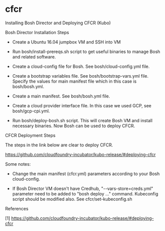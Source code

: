 # cfcr
Installing Bosh Director and Deploying CFCR (Kubo)

Bosh Director Installation Steps

- Create a Ubuntu 16.04 jumpbox VM and SSH into VM

- Run bosh/install-prereqs.sh script to get useful binaries to manage Bosh and related software.

- Create a cloud-config file for Bosh. See bosh/cloud-config.yml file.

- Create a bootstrap variables file. See bosh/bootstrap-vars.yml file. Specify the values for main manifest file which in this case is bosh/bosh.yml.

- Create a main manifest. See bosh/bosh.yml file.

- Create a cloud provider interface file. In this case we used GCP, see bosh/gcp-cpi.yml.

- Run bosh/deploy-bosh.sh script. This will create Bosh VM and install necessary binaries. Now Bosh can be used to deploy CFCR.


CFCR Deployment Steps

The steps in the link below are clear to deploy CFCR.

https://github.com/cloudfoundry-incubator/kubo-release/#deploying-cfcr

Some notes:

- Change the main manifest (cfcr.yml) parameters according to your Bosh cloud-config. 

- If Bosh Director VM doesn't have Credhub, "--vars-store=creds.yml" parameter need to be added to "bosh deploy ..." command. Kubeconfig script should be modified also. See cfcr/set-kubeconfig.sh


References

[1] https://github.com/cloudfoundry-incubator/kubo-release/#deploying-cfcr






